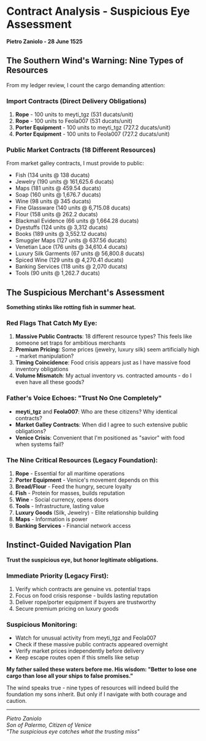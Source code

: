# Contract Analysis - Suspicious Eye Assessment
**Pietro Zaniolo - 28 June 1525**

## The Southern Wind's Warning: Nine Types of Resources

From my ledger review, I count the cargo demanding attention:

### Import Contracts (Direct Delivery Obligations)
1. **Rope** - 100 units to meyti_tgz (531 ducats/unit)
2. **Rope** - 100 units to Feola007 (531 ducats/unit)  
3. **Porter Equipment** - 100 units to meyti_tgz (727.2 ducats/unit)
4. **Porter Equipment** - 100 units to Feola007 (727.2 ducats/unit)

### Public Market Contracts (18 Different Resources)
From market galley contracts, I must provide to public:
- Fish (134 units @ 138 ducats)
- Jewelry (190 units @ 161,625.6 ducats) 
- Maps (181 units @ 459.54 ducats)
- Soap (160 units @ 1,676.7 ducats)
- Wine (98 units @ 345 ducats)
- Fine Glassware (140 units @ 6,715.08 ducats)
- Flour (158 units @ 262.2 ducats)
- Blackmail Evidence (66 units @ 1,664.28 ducats)
- Dyestuffs (124 units @ 3,312 ducats)
- Books (189 units @ 3,552.12 ducats)
- Smuggler Maps (127 units @ 637.56 ducats)
- Venetian Lace (176 units @ 34,610.4 ducats)
- Luxury Silk Garments (67 units @ 56,800.8 ducats)
- Spiced Wine (129 units @ 4,270.41 ducats)
- Banking Services (118 units @ 2,070 ducats)
- Tools (90 units @ 1,262.7 ducats)

## The Suspicious Merchant's Assessment

**Something stinks like rotting fish in summer heat.**

### Red Flags That Catch My Eye:
1. **Massive Public Contracts**: 18 different resource types? This feels like someone set traps for ambitious merchants
2. **Premium Pricing**: Some prices (jewelry, luxury silk) seem artificially high - market manipulation?
3. **Timing Coincidence**: Food crisis appears just as I have massive food inventory obligations
4. **Volume Mismatch**: My actual inventory vs. contracted amounts - do I even have all these goods?

### Father's Voice Echoes: "Trust No One Completely"
- **meyti_tgz** and **Feola007**: Who are these citizens? Why identical contracts?
- **Market Galley Contracts**: When did I agree to such extensive public obligations?
- **Venice Crisis**: Convenient that I'm positioned as "savior" with food when systems fail?

### The Nine Critical Resources (Legacy Foundation):
1. **Rope** - Essential for all maritime operations
2. **Porter Equipment** - Venice's movement depends on this
3. **Bread/Flour** - Feed the hungry, secure loyalty
4. **Fish** - Protein for masses, builds reputation
5. **Wine** - Social currency, opens doors
6. **Tools** - Infrastructure, lasting value
7. **Luxury Goods** (Silk, Jewelry) - Elite relationship building
8. **Maps** - Information is power
9. **Banking Services** - Financial network access

## Instinct-Guided Navigation Plan

**Trust the suspicious eye, but honor legitimate obligations.**

### Immediate Priority (Legacy First):
1. Verify which contracts are genuine vs. potential traps
2. Focus on food crisis response - builds lasting reputation
3. Deliver rope/porter equipment if buyers are trustworthy
4. Secure premium pricing on luxury goods

### Suspicious Monitoring:
- Watch for unusual activity from meyti_tgz and Feola007
- Check if these massive public contracts appeared overnight
- Verify market prices independently before delivery
- Keep escape routes open if this smells like setup

**My father sailed these waters before me. His wisdom: "Better to lose one cargo than lose all your ships to false promises."**

The wind speaks true - nine types of resources will indeed build the foundation my sons inherit. But only if I navigate with both courage and caution.

---
*Pietro Zaniolo*  
*Son of Palermo, Citizen of Venice*  
*"The suspicious eye catches what the trusting miss"*